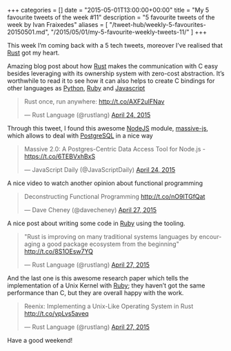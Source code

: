 +++
categories = []
date = "2015-05-01T13:00:00+00:00"
title = "My 5 favourite tweets of the week #11"
description = "5 favourite tweets of the week by Ivan Fraixedes"
aliases = [
  "/tweet-hub/weekly-5-favourites-20150501.md",
  "/2015/05/01/my-5-favourite-weekly-tweets-11/"
]
+++

This week I’m coming back with a 5 tech tweets, moreover I’ve realised that [Rust](http://www.rust-lang.org/) got my heart.


Amazing blog post about how [Rust](http://www.rust-lang.org/) makes the communication with C easy besides leveraging with its ownership system with zero-cost abstraction. It’s worthwhile to read it to see how it can also helps to create C bindings for other languages as [Python](https://www.python.org/), [Ruby](https://www.ruby-lang.org/) and [Javascript](https://developer.mozilla.org/en-US/docs/Web/JavaScript/About_JavaScript)

<blockquote class="twitter-tweet tw-align-center" data-cards="hidden"><p lang="en" dir="ltr">Rust once, run anywhere: <a href="http://t.co/AXF2uIFNav">http://t.co/AXF2uIFNav</a></p>&mdash; Rust Language (@rustlang) <a href="https://twitter.com/rustlang/status/591653556219809794">April 24, 2015</a></blockquote>
<script async src="//platform.twitter.com/widgets.js" charset="utf-8"></script>


Through this tweet, I found this awesome [NodeJS](https://nodejs.org/) module, [massive-js](https://github.com/robconery/massive-js), which allows to deal with [PostgreSQL](http://www.postgresql.org/) in a nice way

<blockquote class="twitter-tweet tw-align-center" data-partner="tweetdeck"><p lang="en" dir="ltr">Massive 2.0: A Postgres-Centric Data Access Tool for Node.js - <a href="https://t.co/6TEBVxhBxS">https://t.co/6TEBVxhBxS</a></p>&mdash; JavaScript Daily (@JavaScriptDaily) <a href="https://twitter.com/JavaScriptDaily/status/591714326962118657">April 24, 2015</a></blockquote>
<script async src="//platform.twitter.com/widgets.js" charset="utf-8"></script>


A nice video to watch another opinion about functional programming

<blockquote class="twitter-tweet tw-align-center" data-partner="tweetdeck"><p lang="en" dir="ltr">Deconstructing Functional Programming <a href="http://t.co/nO9ITGfQat">http://t.co/nO9ITGfQat</a></p>&mdash; Dave Cheney (@davecheney) <a href="https://twitter.com/davecheney/status/592673793581129733">April 27, 2015</a></blockquote>
<script async src="//platform.twitter.com/widgets.js" charset="utf-8"></script>


A nice post about writing some code in [Ruby](https://www.ruby-lang.org/) using the tooling.

<blockquote class="twitter-tweet tw-align-center" data-partner="tweetdeck"><p lang="en" dir="ltr">&quot;Rust is improving on many traditional systems languages by encouraging a good package ecosystem from the beginning&quot; <a href="http://t.co/8S1OEsw7YQ">http://t.co/8S1OEsw7YQ</a></p>&mdash; Rust Language (@rustlang) <a href="https://twitter.com/rustlang/status/592706762861580288">April 27, 2015</a></blockquote>
<script async src="//platform.twitter.com/widgets.js" charset="utf-8"></script>


And the last one is this awesome research paper which tells the implementation of a Unix Kernel with [Ruby](https://www.ruby-lang.org/); they haven’t got the same performance than C, but they are overall happy with the work.

<blockquote class="twitter-tweet tw-align-center" data-partner="tweetdeck"><p lang="en" dir="ltr">Reenix: Implementing a Unix-Like Operating System in Rust <a href="http://t.co/ypLvs5aveq">http://t.co/ypLvs5aveq</a></p>&mdash; Rust Language (@rustlang) <a href="https://twitter.com/rustlang/status/592743898692321280">April 27, 2015</a></blockquote>
<script async src="//platform.twitter.com/widgets.js" charset="utf-8"></script>


Have a good weekend!
